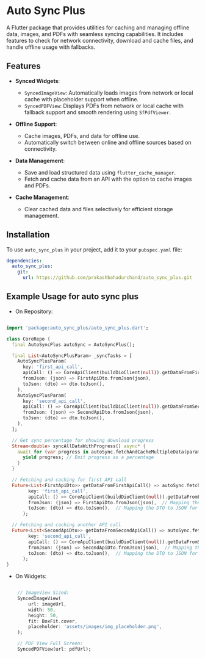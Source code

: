 # Auto Sync Plus

A Flutter package that provides utilities for caching and managing offline data, images, and PDFs with seamless syncing capabilities. It includes features to check for network connectivity, download and cache files, and handle offline usage with fallbacks.

## Features

- **Synced Widgets**:
  - `SyncedImageView`: Automatically loads images from network or local cache with placeholder support when offline.
  - `SyncedPDFView`: Displays PDFs from network or local cache with fallback support and smooth rendering using `SfPdfViewer`.

- **Offline Support**:
  - Cache images, PDFs, and data for offline use.
  - Automatically switch between online and offline sources based on connectivity.

- **Data Management**:
  - Save and load structured data using `flutter_cache_manager`.
  - Fetch and cache data from an API with the option to cache images and PDFs.

- **Cache Management**:
  - Clear cached data and files selectively for efficient storage management.

## Installation

To use `auto_sync_plus` in your project, add it to your `pubspec.yaml` file:

```yaml
dependencies:
  auto_sync_plus:
    git:
      url: https://github.com/prakashbahadurchand/auto_sync_plus.git
```

## Example Usage for auto sync plus

- On Repository:

```dart

import 'package:auto_sync_plus/auto_sync_plus.dart';

class CoreRepo {
  final AutoSyncPlus autoSync = AutoSyncPlus();

  final List<AutoSyncPlusParam> _syncTasks = [
    AutoSyncPlusParam(
      key: 'first_api_call',
      apiCall: () => CoreApiClient(buildDioClient(null)).getDataFromFirstApiCall(),
      fromJson: (json) => FirstApiDto.fromJson(json),
      toJson: (dto) => dto.toJson(),
    ),
    AutoSyncPlusParam(
      key: 'second_api_call',
      apiCall: () => CoreApiClient(buildDioClient(null)).getDataFromSecondApiCall(),
      fromJson: (json) => SecondApiDto.fromJson(json),
      toJson: (dto) => dto.toJson(),
    ),
  ];

  // Get sync percentage for showing download progress
  Stream<double> syncAllDataWithProgress() async* {
    await for (var progress in autoSync.fetchAndCacheMultipleData(params: _syncTasks)) {
      yield progress; // Emit progress as a percentage
    }
  }

  // Fetching and caching for first API call
  Future<List<FirstApiDto>> getDataFromFirstApiCall() => autoSync.fetchAndCacheData(
        key: 'first_api_call',
        apiCall: () => CoreApiClient(buildDioClient(null)).getDataFromFirstApiCall(), // API call to get data
        fromJson: (json) => FirstApiDto.fromJson(json),  // Mapping the JSON response to DTO
        toJson: (dto) => dto.toJson(),  // Mapping the DTO to JSON for caching
      );

  // Fetching and caching another API call
  Future<List<SecondApiDto>> getDataFromSecondApiCall() => autoSync.fetchAndCacheData(
        key: 'second_api_call',
        apiCall: () => CoreApiClient(buildDioClient(null)).getDataFromSecondApiCall(), // API call to get data
        fromJson: (json) => SecondApiDto.fromJson(json),  // Mapping the JSON response to DTO
        toJson: (dto) => dto.toJson(),  // Mapping the DTO to JSON for caching
      );
}


```

- On Widgets:

```dart

    // ImageView Sized:
    SyncedImageView(
        url: imageUrl,
        width: 50,
        height: 50,
        fit: BoxFit.cover,
        placeholder: 'assets/images/img_placeholder.png',
    );

    // PDF View Full Screen:
    SyncedPDFView(url: pdfUrl);
```

